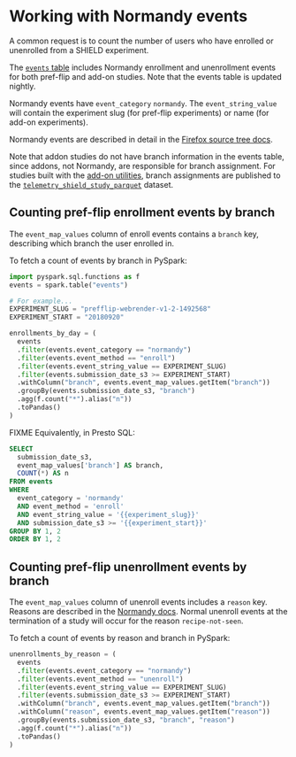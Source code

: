 # Working with Normandy events

A common request is to count the number of users who have
enrolled or unenrolled from a SHIELD experiment.

The [`events` table](../datasets/batch_view/events/intro.md)
includes Normandy enrollment and unenrollment events
for both pref-flip and add-on studies.
Note that the events table is updated nightly.

Normandy events have `event_category` `normandy`.
The `event_string_value` will contain the experiment slug (for pref-flip experiments)
or name (for add-on experiments).

Normandy events are described in detail in the
[Firefox source tree docs][normandy-doc].

Note that addon studies do not have branch information in the events table,
since addons, not Normandy, are responsible for branch assignment.
For studies built with the [add-on utilities][`addon-utils`],
branch assignments are published to the
[`telemetry_shield_study_parquet`] dataset.


## Counting pref-flip enrollment events by branch

The `event_map_values` column of enroll events contains a `branch` key,
describing which branch the user enrolled in.

To fetch a count of events by branch in PySpark:

```python
import pyspark.sql.functions as f
events = spark.table("events")

# For example...
EXPERIMENT_SLUG = "prefflip-webrender-v1-2-1492568"
EXPERIMENT_START = "20180920"

enrollments_by_day = (
  events
  .filter(events.event_category == "normandy")
  .filter(events.event_method == "enroll")
  .filter(events.event_string_value == EXPERIMENT_SLUG)
  .filter(events.submission_date_s3 >= EXPERIMENT_START)
  .withColumn("branch", events.event_map_values.getItem("branch"))
  .groupBy(events.submission_date_s3, "branch")
  .agg(f.count("*").alias("n"))
  .toPandas()
)
```

FIXME Equivalently, in Presto SQL:

```sql
SELECT
  submission_date_s3,
  event_map_values['branch'] AS branch,
  COUNT(*) AS n
FROM events
WHERE
  event_category = 'normandy'
  AND event_method = 'enroll'
  AND event_string_value = '{{experiment_slug}}'
  AND submission_date_s3 >= '{{experiment_start}}'
GROUP BY 1, 2
ORDER BY 1, 2
```

## Counting pref-flip unenrollment events by branch

The `event_map_values` column of unenroll events includes a `reason` key.
Reasons are described in the [Normandy docs][normandy-doc].
Normal unenroll events at the termination of a study will occur for the reason `recipe-not-seen`.

To fetch a count of events by reason and branch in PySpark:

```python
unenrollments_by_reason = (
  events
  .filter(events.event_category == "normandy")
  .filter(events.event_method == "unenroll")
  .filter(events.event_string_value == EXPERIMENT_SLUG)
  .filter(events.submission_date_s3 >= EXPERIMENT_START)
  .withColumn("branch", events.event_map_values.getItem("branch"))
  .withColumn("reason", events.event_map_values.getItem("reason"))
  .groupBy(events.submission_date_s3, "branch", "reason")
  .agg(f.count("*").alias("n"))
  .toPandas()
)

```

[normandy-doc]: https://firefox-source-docs.mozilla.org/toolkit/components/normandy/normandy/data-collection.html#enrollment
[`telemetry_shield_study_parquet`]: https://docs.telemetry.mozilla.org/datasets/shield.html#telemetry_shield_study_parquet
[`addon-utils`]: https://github.com/mozilla/shield-studies-addon-utils
